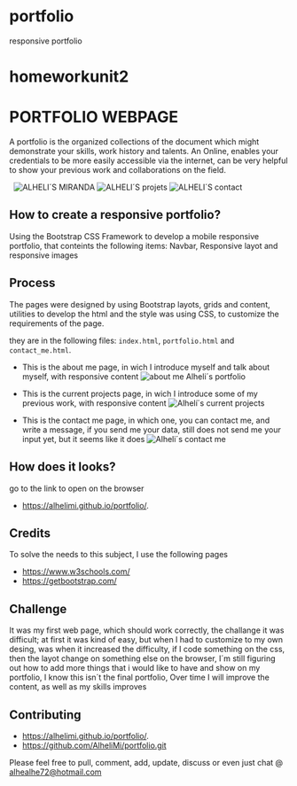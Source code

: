 # portfolio
responsive portfolio

# homeworkunit2

# PORTFOLIO WEBPAGE

A portfolio is the organized collections of the document which might demonstrate your skills, work history and talents.
An Online, enables your credentials to be more easily accessible via the internet, can be very helpful to show your previous work and collaborations on the field.

 
![ALHELI´S MIRANDA](assets/images/index.png)
![ALHELI´S projets](assets/images/projets_1.png)
![ALHELI´S contact](assets/images/contact_me.png)



## How to create a responsive portfolio?

Using the Bootstrap CSS Framework to develop a mobile responsive portfolio, that conteints the following items: Navbar, Responsive layot and responsive images


## Process

The pages were designed by using Bootstrap layots, grids and content, utilities to develop the html and the style was using CSS, to customize the requirements of the page.

they are in the following files: `index.html`, `portfolio.html` and `contact_me.html`.

- This is the about me page, in wich I introduce myself and talk about myself, with responsive content
![about me Alheli´s portfolio](assets/images/portfolio.png)

- This is the current projects page, in wich I introduce some of my previous work, with responsive content 
![Alhelí´s current projects](assets/images/projets.png)

- This is the contact me page, in which one, you can contact me, and write a message, if you send me your data, still does not send me your input yet, but it seems like it does
![Alheli´s contact me](assets/images/contact1.png)



## How does it looks?

go to the link to open on the browser
- https://alhelimi.github.io/portfolio/.



## Credits 

To solve the needs to this subject, I use the following pages 
- https://www.w3schools.com/
- https://getbootstrap.com/


## Challenge

It was my first web page, which should work correctly, the challange it was difficult; at first it was kind of easy, but when I had to customize to my own desing, was when it increased the difficulty, if I code something on the css, then the layot change on something else on the browser, I´m still figuring out how to add more things that i would like to have and show on my portfolio, I know this isn´t the final portfolio, Over time I will improve the content, as well as my skills improves


## Contributing

- https://alhelimi.github.io/portfolio/.
- https://github.com/AlheliMi/portfolio.git


Please feel free to pull, comment, add, update, discuss or even just chat @ alhealhe72@hotmail.com 
